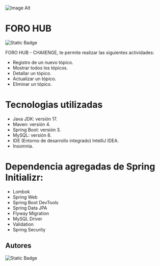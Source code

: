 ![Image Alt](image_url)
# FORO HUB

![Static Badge](https://img.shields.io/badge/FORO_HUB_CHLLENGE-BLUE)

FORO HUB - CHAllENGE, te permite realizar las siguientes actividades: 
* Registro de un nuevo tópico.
* Mostrar todos los tópicos.
* Detallar un tópico.
* Actualizar un tópico.
* Eliminar un tópico.

# Tecnologias utilizadas

* Java JDK: versión 17.
* Maven: versión 4.
* Spring Boot: versión 3.
* MySQL: versión 8.
* IDE (Entorno de desarrollo integrado) IntelliJ IDEA.
* Insomnia.

# Dependencia agregadas de Spring Initializr:

* Lombok
* Spring Web
* Spring Boot DevTools
* Spring Data JPA
* Flyway Migration
* MySQL Driver
* Validation
* Spring Security

## Autores

![Static Badge](https://img.shields.io/badge/CRISTHY_VIERA-8A2BE2)

